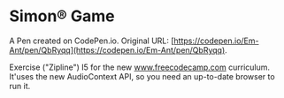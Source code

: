 # Simon® Game

A Pen created on CodePen.io. Original URL: [https://codepen.io/Em-Ant/pen/QbRyqq](https://codepen.io/Em-Ant/pen/QbRyqq).

Exercise ("Zipline") I5 for the new www.freecodecamp.com curriculum. It'uses the new AudioContext API, so you need an up-to-date browser to run it. 
